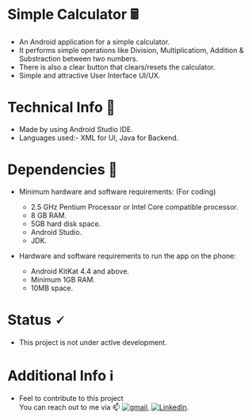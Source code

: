 # Simple Calculator 🖩
- An Android application for a simple calculator.
- It performs simple operations like Division, Multiplicatiom, Addition & Substraction between two numbers.
- There is also a clear button that clears/resets the calculator.
- Simple and attractive User Interface UI/UX.

# Technical Info 🔧
- Made by using Android Studio IDE.
- Languages used:- XML for UI, Java for Backend.

# Dependencies 🚨
- Minimum hardware and software requirements: (For coding)
  - 2.5 GHz Pentium Processor or Intel Core compatible processor.
  - 8 GB RAM.
  - 5GB hard disk space.
  - Android Studio.
  - JDK.

- Hardware and software requirements to run the app on the phone:
  - Android KitKat 4.4 and above.
  - Minimum 1GB RAM.
  - 10MB space.
  
# Status 🗸
- This project is not under active development.

# Additional Info ℹ️
- Feel to contribute to this project <br>
You can reach out to me via 📫 [![gmail][1.2]][1], [![LinkedIn][2.2]][2].

<!-- Icons -->

[1.2]: https://img.shields.io/badge/Gmail-D14836?style=for-the-badge&logo=gmail&logoColor=white (gmail icon)
[2.2]: https://img.shields.io/badge/LinkedIn-0077B5?style=for-the-badge&logo=linkedin&logoColor=white (LinkedIn icon)

<!-- Links to your social media accounts -->

[1]: mailto:adesh.jambhale20@gmail.com
[2]: https://www.linkedin.com/in/adesh-jambhale-01566b1b6/
